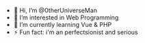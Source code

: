 - 👋 Hi, I’m @0therUniverseMan
- 👀 I’m interested in Web Programming
- 🌱 I’m currently learning Vue & PHP 
- ⚡ Fun fact: i'm an perfectsionist and serious

<!---
0therUniverseMan/0therUniverseMan is a ✨ special ✨ repository because its `README.md` (this file) appears on your GitHub profile.
You can click the Preview link to take a look at your changes. https://github.com/0therUniverseMan
--->
